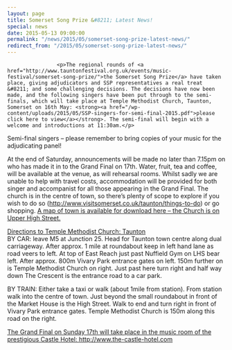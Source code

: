 ```yaml
---
layout: page
title: Somerset Song Prize &#8211; Latest News!
special: news
date: 2015-05-13 09:00:00
permalink: "/news/2015/05/somerset-song-prize-latest-news/"
redirect_from: "/2015/05/somerset-song-prize-latest-news/"
---
```

<section>

                    
                    <p>The regional rounds of <a href="http://www.tauntonfestival.org.uk/events/music-festival/somerset-song-prize/">the Somerset Song Prize</a> have taken place, giving adjudicators and SSP representatives a real treat &#8211; and some challenging decisions. The decisions have now been made, and the following singers have been put through to the semi-finals, which will take place at Temple Methodist Church, Taunton, Somerset on 16th May: <strong><a href="/wp-content/uploads/2015/05/SSP-singers-for-semi-final-2015.pdf">please click here to view</a></strong>. The semi-final will begin with a welcome and introductions at 11:30am.</p>
<p>Semi-final singers &#8211; please remember to bring copies of your music for the adjudicating panel!</p>
<p>At the end of Saturday, announcements will be made no later than 7.15pm on who has made it in to the Grand Final on 17th. Water, fruit, tea and coffee, will be available at the venue, as will rehearsal rooms. Whilst sadly we are unable to help with travel costs, accommodation will be provided for both singer and accompanist for all those appearing in the Grand Final. The church is in the centre of town, so there&#8217;s plenty of scope to explore if you wish to do so (<a href="http://www.visitsomerset.co.uk/taunton/things-to-do" onclick="_gaq.push(['_trackEvent', 'outbound-article', 'http://www.visitsomerset.co.uk/taunton/things-to-do', 'http://www.visitsomerset.co.uk/taunton/things-to-do']);" target="_blank">http://www.visitsomerset.co.uk/taunton/things-to-do</a>) or go shopping. <a href="http://www.tauntonfestival.org.uk/wp-content/uploads/2015/05/Taunton-Town-Centre-Map.pdf" onclick="_gaq.push(['_trackEvent','download','http://www.tauntonfestival.org.uk/wp-content/uploads/2015/05/Taunton-Town-Centre-Map.pdf']);" >A map of town is available for download here &#8211; the Church is on Upper High Street.</a></p>
<p><u>Directions to Temple Methodist Church: Taunton</u><br />
BY CAR: leave M5 at Junction 25. Head for Taunton town centre along dual carriageway. After approx. 1 mile at roundabout keep in left hand lane as road veers to left. At top of East Reach just past Nuffield Gym on LHS bear left. After approx. 800m Vivary Park entrance gates on left. 150m further on is Temple Methodist Church on right. Just past here turn right and half way down The Crescent is the entrance road to a car park.</p>
<p>BY TRAIN: Either take a taxi or walk (about 1mile from station). From station walk into the centre of town. Just beyond the small roundabout in front of the Market House is the High Street. Walk to end and turn right in front of Vivary Park entrance gates. Temple Methodist Church is 150m along this road on the right.</p>
<p><u>The Grand Final on Sunday 17th will take place in the music room of the prestigious Castle Hotel: <a href="http://www.the-castle-hotel.com" onclick="_gaq.push(['_trackEvent', 'outbound-article', 'http://www.the-castle-hotel.com', 'http://www.the-castle-hotel.com']);" target="_blank">http://www.the-castle-hotel.com</a></u></p>

                
</section>
